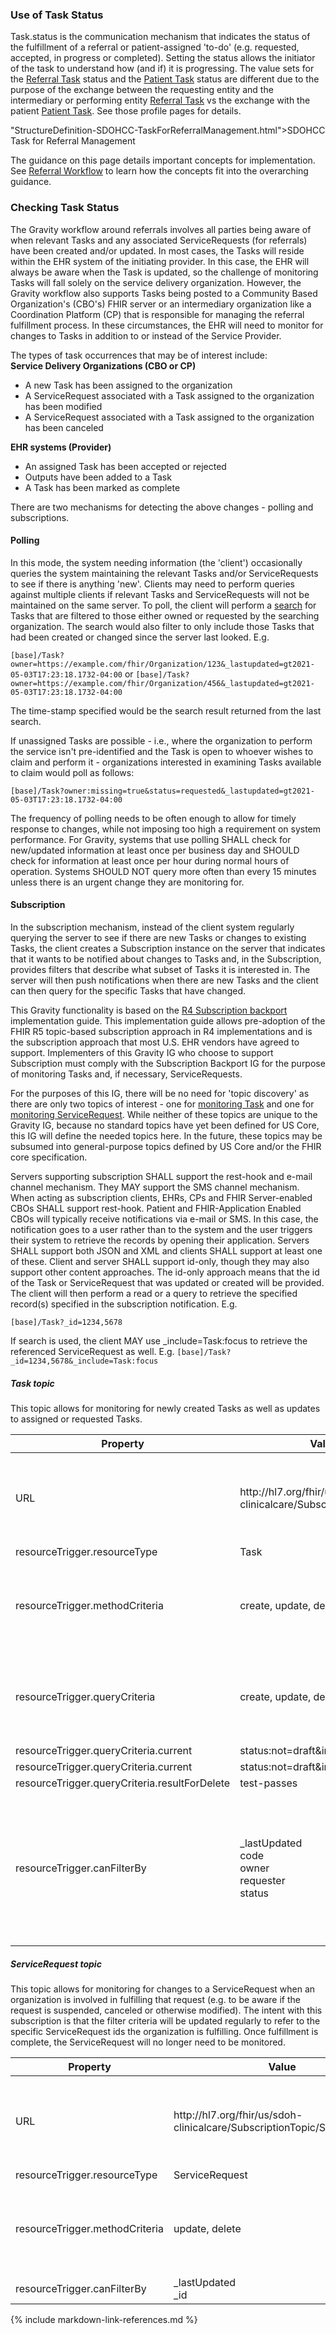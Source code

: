 ### Use of Task Status

Task.status is the communication mechanism that indicates the status of the fulfillment of a referral or patient-assigned 'to-do' (e.g. requested, accepted, in progress or completed).
Setting the status allows the initiator of the task to understand how (and if) it is progressing. The value sets for the [Referral Task](StructureDefinition-SDOHCC-TaskForReferralManagement.html) status and the [Patient Task](StructureDefinition-SDOHCC-TaskForPatient.html) status are different due to the purpose of the exchange between the requesting entity and the intermediary or performing entity [Referral Task](StructureDefinition-SDOHCC-TaskForReferralManagement.html) vs the exchange with the patient [Patient Task](StructureDefinition-SDOHCC-TaskForPatient.html).  See those profile pages for details.

"StructureDefinition-SDOHCC-TaskForReferralManagement.html">SDOHCC Task for Referral Management

The guidance on this page details important concepts for implementation. See [Referral Workflow](referral_workflow.html)  to learn how the concepts fit into the overarching guidance.

### Checking Task Status

The Gravity workflow around referrals involves all parties being aware of when relevant Tasks and any associated ServiceRequests (for referrals) have been created and/or updated. In most cases, the Tasks will reside within the EHR system of the initiating provider.  In this case, the EHR will always be aware when the Task is updated, so the challenge of monitoring Tasks will fall solely on the service delivery organization.  However, the Gravity workflow also supports Tasks being posted to a Community Based Organization's (CBO's) FHIR server or an intermediary organization like a Coordination Platform (CP) that is responsible for managing the referral fulfillment process.  In these circumstances, the EHR will need to monitor for changes to Tasks in addition to or instead of the Service Provider.

The types of task occurrences that may be of interest include:
<br>
**Service Delivery Organizations (CBO or CP)**
<br>
* A new Task has been assigned to the organization
* A ServiceRequest associated with a Task assigned to the organization has been modified
* A ServiceRequest associated with a Task assigned to the organization has been canceled

**EHR systems (Provider)**
<br>
* An assigned Task has been accepted or rejected
* Outputs have been added to a Task
* A Task has been marked as complete

There are two mechanisms for detecting the above changes - polling and subscriptions.

#### Polling

In this mode, the system needing information (the 'client') occasionally queries the system maintaining the relevant Tasks and/or ServiceRequests to see if there is anything 'new'.  Clients may need to perform queries against multiple clients if relevant Tasks and ServiceRequests will not be maintained on the same server. To poll, the client will perform a [search]({{site.data.fhir.path}}search.html) for Tasks that are filtered to those either owned or requested by the searching organization. The search would also filter to only include those Tasks that had been created or changed since the server last looked.
E.g.

```[base]/Task?owner=https://example.com/fhir/Organization/123&_lastupdated=gt2021-05-03T17:23:18.1732-04:00```
or
```[base]/Task?owner=https://example.com/fhir/Organization/456&_lastupdated=gt2021-05-03T17:23:18.1732-04:00```

The time-stamp specified would be the search result returned from the last search.

If unassigned Tasks are possible - i.e., where the organization to perform the service isn't pre-identified and the Task is open to whoever wishes to claim and perform it - organizations interested in examining Tasks available to claim would poll as follows:

```[base]/Task?owner:missing=true&status=requested&_lastupdated=gt2021-05-03T17:23:18.1732-04:00```

The frequency of polling needs to be often enough to allow for timely response to changes, while not imposing too high a requirement on system performance. For Gravity, systems that use polling SHALL check for new/updated information at least once per business day and SHOULD check for information at least once per hour during normal hours of operation.  Systems SHOULD NOT query more often than every 15 minutes unless there is an urgent change they are monitoring for.
#### Subscription
In the subscription mechanism, instead of the client system regularly querying the server to see if there are new Tasks or changes to existing Tasks, the client creates a
Subscription instance on the server that indicates that it wants to be notified about changes to Tasks and, in the Subscription, provides filters that describe what
subset of Tasks it is interested in.  The server will then push notifications when there are new Tasks and the client can then query for the specific Tasks that have changed.

This Gravity functionality is based on the [R4 Subscription backport](http://hl7.org/fhir/uv/subscriptions-backport) implementation guide.  This implementation guide
allows pre-adoption of the FHIR R5 topic-based subscription approach in R4 implementations and is the subscription approach that most U.S. EHR vendors have agreed to
support.  Implementers of this Gravity IG who choose to support Subscription must comply with the Subscription Backport IG for the purpose of monitoring Tasks and, if
necessary, ServiceRequests.

For the purposes of this IG, there will be no need for 'topic discovery' as there are only two topics of interest - one for [monitoring Task](#task-topic) and one for [monitoring
ServiceRequest](#servicerequest-topic).  While neither of these topics are unique to the Gravity IG, because no standard topics have yet been defined for US Core, this IG will define the needed
topics here.  In the future, these topics may be subsumed into general-purpose topics defined by US Core and/or the FHIR core specification.

Servers supporting subscription SHALL support the rest-hook and e-mail channel mechanism.  They MAY support the SMS channel mechanism.  When acting as subscription clients, EHRs, CPs and FHIR Server-enabled CBOs SHALL support rest-hook.  Patient and FHIR-Application Enabled CBOs will typically receive notifications via e-mail or SMS.  In this case, the notification goes to a user rather than to the system and the user triggers their system to retrieve the records by opening their application.  Servers SHALL support both JSON and XML and clients SHALL support at least one of these.  Client and server SHALL support id-only, though they may  also support other content approaches.  The id-only approach means that the id of the Task or ServiceRequest that was updated or created will be provided.  The client will then perform a read or a query to
retrieve the specified record(s) specified in the subscription notification. E.g.

<code>[base]/Task?_id=1234,5678</code>

If search is used, the client MAY use _include=Task:focus to retrieve the referenced ServiceRequest as well.  E.g.
<code>[base]/Task?_id=1234,5678&_include=Task:focus</code>

##### Task topic
This topic allows for monitoring for newly created Tasks as well as updates to assigned or requested Tasks.

<table class="grid">
  <thead>
    <tr>
      <th>Property</th>
      <th>Value</th>
      <th>Notes</th>
    </tr>
  </thead>
  <tbody>
    <tr>
      <td>URL</td>
      <td>http://hl7.org/fhir/us/sdoh-clinicalcare/SubscriptionTopic/Task</td>
      <td>This is what will appear in <i>backport-topic-canonical</i> extension</td>
    </tr>
    <tr>
      <td>resourceTrigger.resourceType</td>
      <td>Task</td>
      <td/>
    </tr>
    <tr>
      <td>resourceTrigger.methodCriteria</td>
      <td>create, update, delete</td>
      <td>'delete' is not an expected action within the scope of this IG</td>
    </tr>
    <tr>
      <td>resourceTrigger.queryCriteria</td>
      <td>create, update, delete</td>
      <td>'delete' is not an expected action within the scope of this IG</td>
    </tr>
    <tr>
      <td>resourceTrigger.queryCriteria.current</td>
      <td>status:not=draft&amp;intent=order</td>
      <td/>
    </tr>
    <tr>
      <td>resourceTrigger.queryCriteria.current</td>
      <td>status:not=draft&amp;intent=order</td>
      <td/>
    </tr>
    <tr>
      <td>resourceTrigger.queryCriteria.resultForDelete</td>
      <td>test-passes</td>
      <td/>
    </tr>
    <tr>
      <td>resourceTrigger.canFilterBy</td>
      <td>_lastUpdated<br/>
        code<br/>
        owner<br/>
        requester<br/>
        status</td>
      <td>owner or requester will almost always be used.  code and status can be used to further filter if desired</td>
    </tr>
  </tbody>
</table>

##### ServiceRequest topic
This topic allows for monitoring for changes to a ServiceRequest when an organization is involved in fulfilling that request (e.g. to be aware if the request is suspended, canceled or otherwise modified).  The intent with this subscription is that the filter criteria will be updated regularly to refer to the specific ServiceRequest ids the organization is fulfilling.  Once fulfillment is complete, the ServiceRequest will no longer need to be monitored.

<table class="grid">
  <thead>
    <tr>
      <th>Property</th>
      <th>Value</th>
      <th>Notes</th>
    </tr>
  </thead>
  <tbody>
    <tr>
      <td>URL</td>
      <td>http://hl7.org/fhir/us/sdoh-clinicalcare/SubscriptionTopic/Servicerequest</td>
      <td>This is what will appear in <i>backport-topic-canonical</i> extension</td>
    </tr>
    <tr>
      <td>resourceTrigger.resourceType</td>
      <td>ServiceRequest</td>
      <td/>
    </tr>
    <tr>
      <td>resourceTrigger.methodCriteria</td>
      <td>update, delete</td>
      <td>'delete' is not an expected action within the scope of this IG</td>
    </tr>
    <tr>
      <td>resourceTrigger.canFilterBy</td>
      <td>_lastUpdated<br/>
        _id</td>
      <td/>
    </tr>
  </tbody>
</table>

{% include markdown-link-references.md %}